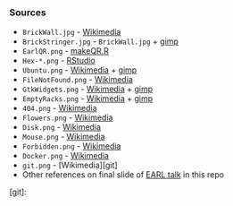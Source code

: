 ### Sources

* `BrickWall.jpg` - [Wikimedia][bricks]
* `BrickStringer.jpg` - `BrickWall.jpg` + [gimp][gimp]
* `EarlQR.png` - [makeQR.R](makeQR.R)
* `Hex-*.png` - [RStudio][rstudioPackages]
* `Ubuntu.png` - [Wikimedia][ubuntu] + [gimp][gimp]
* `FileNotFound.png` - [Wikimedia][noFile]
* `GtkWidgets.png` - [Wikimedia][gtk] + [gimp][gimp]
* `EmptyRacks.png` - [Wikimedia][racks] + [gimp][gimp]
* `404.png` - [Wikimedia][404]
* `Flowers.png` - [Wikimedia][flowers]
* `Disk.png` - [Wikimedia][disk]
* `Mouse.png` - [Wikimedia][mouse]
* `Forbidden.png` - [Wikimedia][no]
* `Docker.png` - [Wikimedia][Docker]
* `git.png` - [Wikimedia][git]
* Other references on final slide of [EARL talk][EARL] in this repo

[bricks]: https://commons.wikimedia.org/wiki/File:Solna_Brick_wall_Stretcher_bond_variation1.jpg
[gimp]: https://www.gimp.org/
[rstudioPackages]: https://www.rstudio.com/products/rpackages/
[ubuntu]: https://commons.wikimedia.org/wiki/File:Former_Ubuntu_logo.svg
[EARL]: https://github.com/maptracker/EARL-2018/blob/master/Tilford%20-%20BMS%20-%20EARL%202018.pdf
[noFile]: https://commons.wikimedia.org/wiki/File:Action-undo-720.png
[gtk]: https://commons.wikimedia.org/wiki/File:GTK%2B3-widget-factory-3-10.png
[racks]: https://commons.wikimedia.org/wiki/File:19_inch_racks_MIT.agr.jpg
[404]: https://commons.wikimedia.org/wiki/File:US_404_(1961).svg
[flowers]: https://commons.wikimedia.org/wiki/File:Emojione1_1F490.svg
[disk]: https://commons.wikimedia.org/wiki/File:Modem.svg
[mouse]: https://commons.wikimedia.org/wiki/File:Crystal128-mouse.svg
[no]: https://commons.wikimedia.org/wiki/File:Forbidden_Symbol_Transparent.svg
[Docker]: https://en.wikipedia.org/wiki/File:Docker_(container_engine)_logo.svg
[git]: 
